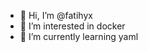 - 👋 Hi, I’m @fatihyx
- 👀 I’m interested in docker
- 🌱 I’m currently learning yaml

<!---
fatihyx/fatihyx is a ✨ special ✨ repository because its `README.md` (this file) appears on your GitHub profile.
You can click the Preview link to take a look at your changes.
--->
